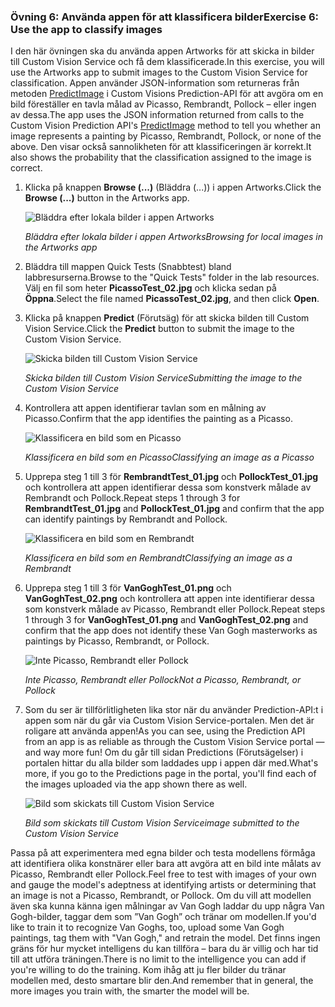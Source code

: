 ### <a name="exercise-6-use-the-app-to-classify-images"></a><span data-ttu-id="82bdd-101">Övning 6: Använda appen för att klassificera bilder</span><span class="sxs-lookup"><span data-stu-id="82bdd-101">Exercise 6: Use the app to classify images</span></span>

<span data-ttu-id="82bdd-102">I den här övningen ska du använda appen Artworks för att skicka in bilder till Custom Vision Service och få dem klassificerade.</span><span class="sxs-lookup"><span data-stu-id="82bdd-102">In this exercise, you will use the Artworks app to submit images to the Custom Vision Service for classification.</span></span> <span data-ttu-id="82bdd-103">Appen använder JSON-information som returneras från metoden [PredictImage](https://southcentralus.dev.cognitive.microsoft.com/docs/services/eb68250e4e954d9bae0c2650db79c653/operations/58acd3c1ef062f0344a42814) i Custom Visions Prediction-API för att avgöra om en bild föreställer en tavla målad av Picasso, Rembrandt, Pollock – eller ingen av dessa.</span><span class="sxs-lookup"><span data-stu-id="82bdd-103">The app uses the JSON information returned from calls to the Custom Vision Prediction API's [PredictImage](https://southcentralus.dev.cognitive.microsoft.com/docs/services/eb68250e4e954d9bae0c2650db79c653/operations/58acd3c1ef062f0344a42814) method to tell you whether an image represents a painting by Picasso, Rembrandt, Pollock, or none of the above.</span></span> <span data-ttu-id="82bdd-104">Den visar också sannolikheten för att klassificeringen är korrekt.</span><span class="sxs-lookup"><span data-stu-id="82bdd-104">It also shows the probability that the classification assigned to the image is correct.</span></span>

1. <span data-ttu-id="82bdd-105">Klicka på knappen **Browse (...)** (Bläddra (...)) i appen Artworks.</span><span class="sxs-lookup"><span data-stu-id="82bdd-105">Click the **Browse (...)** button in the Artworks app.</span></span> 

    ![Bläddra efter lokala bilder i appen Artworks](../images/app-click-browse.png)

    <span data-ttu-id="82bdd-107">_Bläddra efter lokala bilder i appen Artworks_</span><span class="sxs-lookup"><span data-stu-id="82bdd-107">_Browsing for local images in the Artworks app_</span></span> 

1. <span data-ttu-id="82bdd-108">Bläddra till mappen Quick Tests (Snabbtest) bland labbresurserna.</span><span class="sxs-lookup"><span data-stu-id="82bdd-108">Browse to the "Quick Tests" folder in the lab resources.</span></span> <span data-ttu-id="82bdd-109">Välj en fil som heter **PicassoTest_02.jpg** och klicka sedan på **Öppna**.</span><span class="sxs-lookup"><span data-stu-id="82bdd-109">Select the file named **PicassoTest_02.jpg**, and then click **Open**.</span></span>

1. <span data-ttu-id="82bdd-110">Klicka på knappen **Predict** (Förutsäg) för att skicka bilden till Custom Vision Service.</span><span class="sxs-lookup"><span data-stu-id="82bdd-110">Click the **Predict** button to submit the image to the Custom Vision Service.</span></span>

    ![Skicka bilden till Custom Vision Service](../images/app-click-predict.png)

    <span data-ttu-id="82bdd-112">_Skicka bilden till Custom Vision Service_</span><span class="sxs-lookup"><span data-stu-id="82bdd-112">_Submitting the image to the Custom Vision Service_</span></span> 

1. <span data-ttu-id="82bdd-113">Kontrollera att appen identifierar tavlan som en målning av Picasso.</span><span class="sxs-lookup"><span data-stu-id="82bdd-113">Confirm that the app identifies the painting as a Picasso.</span></span>

    ![Klassificera en bild som en Picasso](../images/app-prediction-01.png)

    <span data-ttu-id="82bdd-115">_Klassificera en bild som en Picasso_</span><span class="sxs-lookup"><span data-stu-id="82bdd-115">_Classifying an image as a Picasso_</span></span> 

1. <span data-ttu-id="82bdd-116">Upprepa steg 1 till 3 för **RembrandtTest_01.jpg** och **PollockTest_01.jpg** och kontrollera att appen identifierar dessa som konstverk målade av Rembrandt och Pollock.</span><span class="sxs-lookup"><span data-stu-id="82bdd-116">Repeat steps 1 through 3 for **RembrandtTest_01.jpg** and **PollockTest_01.jpg** and confirm that the app can identify paintings by Rembrandt and Pollock.</span></span>

    ![Klassificera en bild som en Rembrandt](../images/app-prediction-02.png)

    <span data-ttu-id="82bdd-118">_Klassificera en bild som en Rembrandt_</span><span class="sxs-lookup"><span data-stu-id="82bdd-118">_Classifying an image as a Rembrandt_</span></span> 

1. <span data-ttu-id="82bdd-119">Upprepa steg 1 till 3 för **VanGoghTest_01.png** och **VanGoghTest_02.png** och kontrollera att appen inte identifierar dessa som konstverk målade av Picasso, Rembrandt eller Pollock.</span><span class="sxs-lookup"><span data-stu-id="82bdd-119">Repeat steps 1 through 3 for **VanGoghTest_01.png** and **VanGoghTest_02.png** and confirm that the app does not identify these Van Gogh masterworks as paintings by Picasso, Rembrandt, or Pollock.</span></span>

    ![Inte Picasso, Rembrandt eller Pollock](../images/app-prediction-03.png)

    <span data-ttu-id="82bdd-121">_Inte Picasso, Rembrandt eller Pollock_</span><span class="sxs-lookup"><span data-stu-id="82bdd-121">_Not a Picasso, Rembrandt, or Pollock_</span></span> 

1. <span data-ttu-id="82bdd-122">Som du ser är tillförlitligheten lika stor när du använder Prediction-API:t i appen som när du går via Custom Vision Service-portalen. Men det är roligare att använda appen!</span><span class="sxs-lookup"><span data-stu-id="82bdd-122">As you can see, using the Prediction API from an app is as reliable as through the Custom Vision Service portal — and way more fun!</span></span> <span data-ttu-id="82bdd-123">Om du går till sidan Predictions (Förutsägelser) i portalen hittar du alla bilder som laddades upp i appen där med.</span><span class="sxs-lookup"><span data-stu-id="82bdd-123">What's more, if you go to the Predictions page in the portal, you'll find each of the images uploaded via the app shown there as well.</span></span>
 
    ![Bild som skickats till Custom Vision Service](../images/portal-all-predictions.png)

    <span data-ttu-id="82bdd-125">_Bild som skickats till Custom Vision Service_</span><span class="sxs-lookup"><span data-stu-id="82bdd-125">_image submitted to the Custom Vision Service_</span></span> 

<span data-ttu-id="82bdd-126">Passa på att experimentera med egna bilder och testa modellens förmåga att identifiera olika konstnärer eller bara att avgöra att en bild inte målats av Picasso, Rembrandt eller Pollock.</span><span class="sxs-lookup"><span data-stu-id="82bdd-126">Feel free to test with images of your own and gauge the model's adeptness at identifying artists or determining that an image is not a Picasso, Rembrandt, or Pollock.</span></span> <span data-ttu-id="82bdd-127">Om du vill att modellen även ska kunna känna igen målningar av Van Gogh laddar du upp några Van Gogh-bilder, taggar dem som ”Van Gogh” och tränar om modellen.</span><span class="sxs-lookup"><span data-stu-id="82bdd-127">If you'd like to train it to recognize Van Goghs, too, upload some Van Gogh paintings, tag them with "Van Gogh," and retrain the model.</span></span> <span data-ttu-id="82bdd-128">Det finns ingen gräns för hur mycket intelligens du kan tillföra – bara du är villig och har tid till att utföra träningen.</span><span class="sxs-lookup"><span data-stu-id="82bdd-128">There is no limit to the intelligence you can add if you're willing to do the training.</span></span> <span data-ttu-id="82bdd-129">Kom ihåg att ju fler bilder du tränar modellen med, desto smartare blir den.</span><span class="sxs-lookup"><span data-stu-id="82bdd-129">And remember that in general, the more images you train with, the smarter the model will be.</span></span>